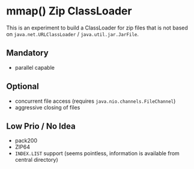 mmap() Zip ClassLoader
======================

This is an experiment to build a ClassLoader for zip files that is not based on `java.net.URLClassLoader` / `java.util.jar.JarFile`.

Mandatory
---------
* parallel capable

Optional
--------
* concurrent file access (requires `java.nio.channels.FileChannel`)
* aggressive closing of files

Low Prio / No Idea
------------------
* pack200
* ZIP64
* `INDEX.LIST` support (seems pointless, information is available from central directory)

